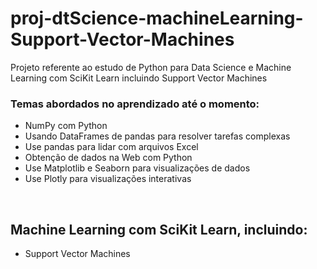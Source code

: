 # proj-dtScience-machineLearning-Support-Vector-Machines
Projeto referente ao estudo de Python para Data Science e Machine Learning com SciKit Learn incluindo Support Vector Machines
<br>
### Temas abordados no aprendizado até o momento:
* NumPy com Python
* Usando DataFrames de pandas para resolver tarefas complexas
* Use pandas para lidar com arquivos Excel
* Obtenção de dados na Web com Python
* Use Matplotlib e Seaborn para visualizações de dados
* Use Plotly para visualizações interativas
<br>

## Machine Learning com SciKit Learn, incluindo: <br>
* Support Vector Machines
